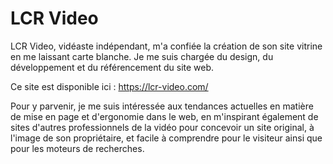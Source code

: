 # LCR Video

LCR Video, vidéaste indépendant, m'a confiée la création de son site vitrine en me laissant carte blanche. Je me suis chargée du design, du développement et du référencement du site web.

Ce site est disponible ici : https://lcr-video.com/

Pour y parvenir, je me suis intéressée aux tendances actuelles en matière de mise en page et d'ergonomie dans le web, en m'inspirant également de sites d'autres professionnels de la vidéo pour concevoir un site original, à l'image de son propriétaire, et facile à comprendre pour le visiteur ainsi que pour les moteurs de recherches.

